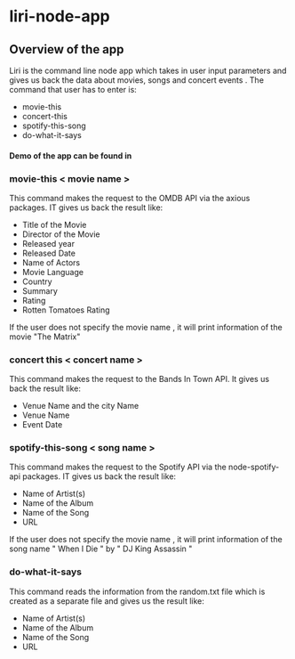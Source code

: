 # liri-node-app
## Overview of the app
Liri is the command line node app which takes in user input parameters and gives us back the data about movies, songs and concert events . The command that user has to enter is:
* movie-this
* concert-this
* spotify-this-song
* do-what-it-says

#### Demo of the app can be found in

### movie-this < movie name >
This command makes the request to the OMDB API via the axious packages. IT gives us back the result like:
* Title of the Movie
* Director of the Movie
* Released year
* Released Date
* Name of Actors
* Movie Language
* Country
* Summary
* Rating
* Rotten Tomatoes Rating

If the user does not specify the movie name , it will print information of the movie "The Matrix" 

### concert this < concert name >

This command makes the request to the Bands In Town API. It gives us back the result like:
* Venue Name and the city Name
* Venue Name
* Event Date

### spotify-this-song < song name >

This command makes the request to the Spotify API via the node-spotify-api packages. IT gives us back the result like:
* Name of Artist(s)
* Name of the Album
* Name of the Song
* URL

If the user does not specify the movie name , it will print information of the song name " When I Die " by " DJ King Assassin "

### do-what-it-says

This command reads the information from the random.txt file which is created as a separate file and gives us the result like:
* Name of Artist(s)
* Name of the Album
* Name of the Song
* URL
